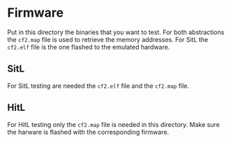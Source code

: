 # Firmware

Put in this directory the binaries that you want to test.
For both abstractions the `cf2.map` file is used to retrieve the memory addresses.
For SitL the `cf2.elf` file is the one flashed to the emulated hardware.

## SitL
For SitL testing are needed the `cf2.elf` file and the `cf2.map` file.

## HitL
For HitL testing only the `cf2.map` file is needed in this directory. Make sure the harware is flashed with the corresponding firmware. 
